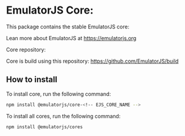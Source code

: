 # EmulatorJS Core: <!-- EJS_CORE_NAME -->

This package contains the stable EmulatorJS core: <!-- EJS_CORE_NAME -->

Lean more about EmulatorJS at https://emulatorjs.org

Core repository:
<!-- EJS_CORE_REPO -->

Core is build using this repository:
https://github.com/EmulatorJS/build

## How to install

To install core, run the following command:

```bash
npm install @emulatorjs/core-<!-- EJS_CORE_NAME -->
```
To install all cores, run the following command:

```bash
npm install @emulatorjs/cores
```
